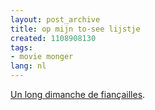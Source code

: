 ```yaml
---
layout: post_archive
title: op mijn to-see lijstje
created: 1108908130
tags:
- movie monger
lang: nl
---
```

[Un long dimanche de fiançailles](http://www.writersblog.nl/2005/02/19#050219-3).
